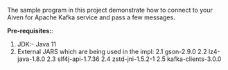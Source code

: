 The sample program in this project demonstrate how to connect to your Aiven for Apache Kafka service and pass a few messages.

**Pre-requisites:**:
1. JDK:- Java 11
2. External JARS which are being used in the impl:
		2.1 gson-2.9.0
		2.2 lz4-java-1.8.0
		2.3 slf4j-api-1.7.36
		2.4 zstd-jni-1.5.2-1
		2.5 kafka-clients-3.0.0


